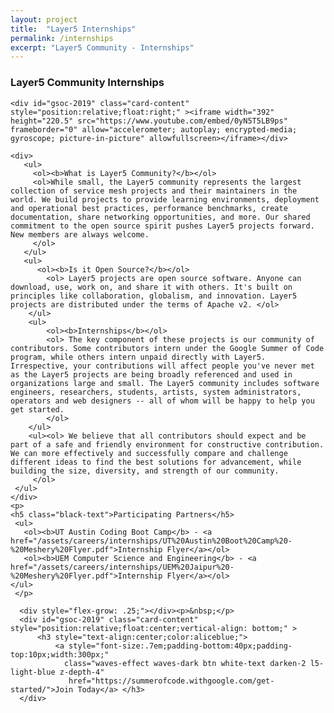 ```yaml
---
layout: project
title:  "Layer5 Internships"
permalink: /internships
excerpt: "Layer5 Community - Internships"
---
```

<div style="z-index:20;">
<h3 class="black-text"> Layer5 Community Internships</h3>
    
    <div id="gsoc-2019" class="card-content" style="position:relative;float:right;" ><iframe width="392" height="220.5" src="https://www.youtube.com/embed/0yN5T5LB9ps" frameborder="0" allow="accelerometer; autoplay; encrypted-media; gyroscope; picture-in-picture" allowfullscreen></iframe></div>

    <div>  
       <ul>
         <ol><b>What is Layer5 Community?</b></ol>
         <ol>While small, the Layer5 community represents the largest collection of service mesh projects and their maintainers in the world. We build projects to provide learning environments, deployment and operational best practices, performance benchmarks, create documentation, share networking opportunities, and more. Our shared commitment to the open source spirit pushes Layer5 projects forward. New members are always welcome.
         </ol>
       </ul>
       <ul>
          <ol><b>Is it Open Source?</b></ol>
            <ol> Layer5 projects are open source software. Anyone can download, use, work on, and share it with others. It's built on principles like collaboration, globalism, and innovation. Layer5 projects are distributed under the terms of Apache v2. </ol>
        </ul>
        <ul>
            <ol><b>Internships</b></ol>
            <ol> The key component of these projects is our community of contributors. Some contributors intern under the Google Summer of Code program, while others intern unpaid directly with Layer5. Irrespective, your contributions will affect people you've never met as the Layer5 projects are being broadly referenced and used in organizations large and small. The Layer5 community includes software engineers, researchers, students, artists, system administrators, operators and web designers -- all of whom will be happy to help you get started.
            </ol>
        </ul>
        <ul><ol> We believe that all contributors should expect and be part of a safe and friendly environment for constructive contribution. We can more effectively and successfully compare and challenge different ideas to find the best solutions for advancement, while building the size, diversity, and strength of our community.
         </ol>
     </ul>
    </div>
    <p>
    <h5 class="black-text">Participating Partners</h5>
     <ul>
       <ol><b>UT Austin Coding Boot Camp</b> - <a href="/assets/careers/internships/UT%20Austin%20Boot%20Camp%20-%20Meshery%20Flyer.pdf">Internship Flyer</a></ol>
       <ol><b>UEM Computer Science and Engineering</b> - <a href="/assets/careers/internships/UEM%20Jaipur%20-%20Meshery%20Flyer.pdf">Internship Flyer</a></ol>
    </ul>
     </p>

 <!-- Internships 2019 -->
      <div style="flex-grow: .25;"></div><p>&nbsp;</p>
      <div id="gsoc-2019" class="card-content" style="position:relative;float:center;vertical-align: bottom;" >
          <h3 style="text-align:center;color:aliceblue;">
              <a style="font-size:.7em;padding-bottom:40px;padding-top:10px;width:300px;" 
                class="waves-effect waves-dark btn white-text darken-2 l5-light-blue z-depth-4"
                 href="https://summerofcode.withgoogle.com/get-started/">Join Today</a> </h3>
      </div>
      
</div>
